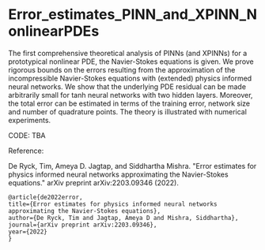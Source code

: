# Error_estimates_PINN_and_XPINN_NonlinearPDEs

The first comprehensive theoretical analysis of PINNs (and XPINNs) for a prototypical nonlinear PDE, the Navier-Stokes equations is given. 
We prove rigorous bounds on the errors resulting from the approximation of the incompressible Navier-Stokes equations with (extended) physics informed neural networks. We show that the underlying PDE residual can be made arbitrarily small for tanh neural networks with two hidden layers. Moreover, the total error can be estimated in terms of the training error, network size and number of quadrature points. The theory is illustrated with numerical experiments.

CODE: TBA

Reference:

De Ryck, Tim, Ameya D. Jagtap, and Siddhartha Mishra. "Error estimates for physics informed neural networks approximating the Navier-Stokes equations." arXiv preprint arXiv:2203.09346 (2022).

    @article{de2022error,
    title={Error estimates for physics informed neural networks approximating the Navier-Stokes equations},
    author={De Ryck, Tim and Jagtap, Ameya D and Mishra, Siddhartha},
    journal={arXiv preprint arXiv:2203.09346},
    year={2022}
    }
